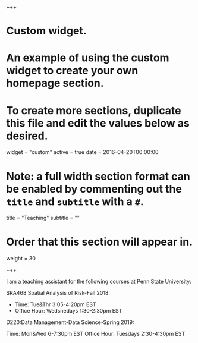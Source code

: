 +++
# Custom widget.
# An example of using the custom widget to create your own homepage section.
# To create more sections, duplicate this file and edit the values below as desired.
widget = "custom"
active = true
date = 2016-04-20T00:00:00

# Note: a full width section format can be enabled by commenting out the `title` and `subtitle` with a `#`.
title = "Teaching"
subtitle = ""

# Order that this section will appear in.
weight = 30

+++

I am a teaching assistant for the following courses at Penn State University:

SRA468:Spatial Analysis of Risk-Fall 2018: 

+ Time: Tue&Thr 3:05-4:20pm EST 
+ Office Hour: Wedsnedays 1:30-2:30pm EST  

D220:Data Management-Data Science-Spring 2019: 

Time: Mon&Wed 6-7:30pm EST 
Office Hour: Tuesdays 2:30-4:30pm EST  
